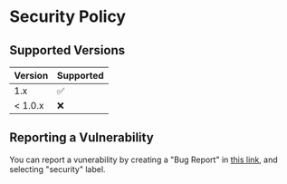 # Security Policy

## Supported Versions


| Version | Supported          |
|---------| ------------------ |
| 1.x   | :white_check_mark: |
| < 1.0.x | :x:                |

## Reporting a Vulnerability

You can report a vunerability by creating a "Bug Report" in [this link](https://github.com/leimbernon/rust_genetic_algorithms/issues/new/choose), and selecting "security" label.
